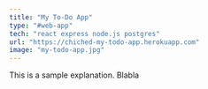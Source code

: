 ```yaml
---
title: "My To-Do App"
type: "#web-app"
tech: "react express node.js postgres"
url: "https://chiched-my-todo-app.herokuapp.com"
image: "my-todo-app.jpg"
---
```


This is a sample explanation. Blabla

